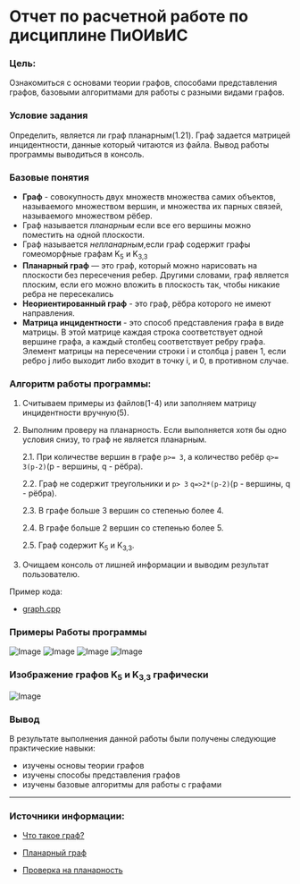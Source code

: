 # Отчет по расчетной работе по дисциплине ПиОИвИС

### Цель:
Ознакомиться с  основами теории графов, способами представления графов, базовыми алгоритмами для работы с разными видами графов.
### Условие задания
Определить, является ли граф планарным(1.21).
Граф задается матрицей инцидентности, данные который читаются из файла.
Вывод работы программы выводиться в консоль.
### Базовые понятия 
- **Граф** - совокупность двух множеств множества самих объектов, называемого множеством вершин, и множества их парных связей, называемого множеством рёбер.
- Граф называется *планарным* если все его вершины можно поместить  на одной плоскости.
- Граф называется *непланарным*,если граф содержит графы гомеоморфные графам K<sub>5</sub> и K<sub>3,3</sub>
- **Планарный граф** — это граф, который можно нарисовать на плоскости без пересечения ребер. Другими словами, граф является плоским, если его можно вложить в плоскость так, чтобы никакие ребра не пересекались
- **Неориентированный граф** - это граф, рёбра которого не имеют направления.
- **Матрица инцидентности** - это способ представления графа в виде матрицы. В этой матрице каждая строка соответствует одной вершине графа, а каждый столбец соответствует ребру графа. Элемент матрицы на пересечении строки i и столбца j равен 1, если ребро j либо выходит либо входит в точку i, и 0, в противном случае.
### Алгоритм работы программы:
1. Считываем примеры из файлов(1-4) или заполняем матрицу инцидентности вручную(5).
2. Выполним проверу на планарность. Если выполняется хотя бы одно условия снизу, то граф не является планарным.
   
   2.1. При количестве вершин в графе  `p>= 3`, а количество ребёр `q>= 3(p-2)`(p - вершины, q - рёбра).

   2.2. Граф не содержит треугольники и `p> 3` `q=>2*(p-2)`(p - вершины, q - рёбра).
   
   2.3. В графе больше 3 вершин со степенью  более 4.
   
   2.4. В графе больше 2 вершин со степенью более 5.
   
   2.5. Граф содержит  K<sub>5</sub> и K<sub>3,3</sub>.

3. Очищаем консоль от лишней информации и выводим результат пользователю.
   
Пример кода:

* [graph.cpp](https://github.com/iis-42x70x/RPIIS/blob/%D0%93%D0%BE%D0%B2%D0%BE%D1%80_%D0%93/sem1/RRo4ka/graph.cpp)

### Примеры Работы программы

![Image](https://github.com/iis-42x70x/RPIIS/blob/%D0%93%D0%BE%D0%B2%D0%BE%D1%80_%D0%93/sem1/RRo4ka/example.png)
![Image](https://github.com/iis-42x70x/RPIIS/blob/%D0%93%D0%BE%D0%B2%D0%BE%D1%80_%D0%93/sem1/RRo4ka/example1.png)
![Image](https://github.com/iis-42x70x/RPIIS/blob/%D0%93%D0%BE%D0%B2%D0%BE%D1%80_%D0%93/sem1/RRo4ka/example4.png)
![Image](https://github.com/iis-42x70x/RPIIS/blob/%D0%93%D0%BE%D0%B2%D0%BE%D1%80_%D0%93/sem1/RRo4ka/example3.png)

### Изображение графов K<sub>5</sub> и K<sub>3,3</sub> графически

![Image](https://github.com/iis-42x70x/RPIIS/blob/%D0%93%D0%BE%D0%B2%D0%BE%D1%80_%D0%93/sem1/RRo4ka/k33k5.png)

### Вывод

В результате выполнения данной работы были получены следующие практические навыки:
- изучены основы теории графов
- изучены способы представления графов
- изучены базовые алгоритмы для работы с графами

---

### Источники информации:
* [Что такое граф?](https://www.youtube.com/watch?v=CsLszXfaQE4&ab_channel=%D0%A3%D0%BC%D1%81%D0%BA%D1%83%D0%BB%D0%90%D0%BA%D0%B0%D0%B4%D0%B5%D0%BC%D0%B8%D1%8F)

* [Планарный граф](https://ru.wikipedia.org/wiki/%D0%9F%D0%BB%D0%B0%D0%BD%D0%B0%D1%80%D0%BD%D1%8B%D0%B9_%D0%B3%D1%80%D0%B0%D1%84#:~:text=%D0%9F%D0%BB%D0%B0%D0%BD%D0%B0%CC%81%D1%80%D0%BD%D1%8B%D0%B9%20%D0%B3%D1%80%D0%B0%D1%84%20%E2%80%94%20%D0%B3%D1%80%D0%B0%D1%84%2C%20%D0%BA%D0%BE%D1%82%D0%BE%D1%80%D1%8B%D0%B9%20%D0%BC%D0%BE%D0%B6%D0%BD%D0%BE,%D0%BF%D0%BE%20%D0%B2%D0%B5%D1%80%D1%88%D0%B8%D0%BD%D0%B0%D0%BC%20%D0%BD%D0%B0%D0%B7%D1%8B%D0%B2%D0%B0%D0%B5%D1%82%D1%81%D1%8F%20%D0%BF%D0%BB%D0%BE%D1%81%D0%BA%D0%B8%D0%BC%20%D0%B3%D1%80%D0%B0%D1%84%D0%BE%D0%BC.)

* [Проверка на планарность](https://ru.wikipedia.org/wiki/%D0%9F%D1%80%D0%BE%D0%B2%D0%B5%D1%80%D0%BA%D0%B0_%D0%BF%D0%BB%D0%B0%D0%BD%D0%B0%D1%80%D0%BD%D0%BE%D1%81%D1%82%D0%B8)
